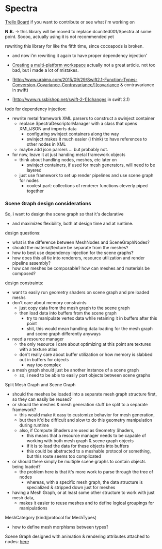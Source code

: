 Spectra
=======

[Trello Board](https://trello.com/b/FYL0pBuF/spectra) if you want to
contribute or see what i'm working on

**N.B.** -> this library will be moved to replace dcunited001/Spectra at
some point. Soooo, actually using it is not recommended yet

rewriting this library for like the fifth time, since cocoapods is broken.
- and now i'm rewriting it again to have proper dependency injection'


- [Creating a multi-platform workspace](http://www.swift-studies.com/blog/2014/6/30/creating-a-pure-swift-framework-for-both-ios-and-mac) actually not a great article.  not too bad, but i made a lot of mistakes.
- [http://www.uraimo.com/2015/09/29/Swift2.1-Function-Types-Conversion-Covariance-Contravariance/](covariance & contravariance in swift)
- [http://www.russbishop.net/swift-2-1](changes in swift 2.1)


todo for dependency injection:
- rewrite metal framework XML parsers to construct a swinject container
  - replace SpectraDescriptorManager with a class that opens XML/JSON and imports data
    - configuring swinject containers along the way
    - swinject makes it much easier (i think) to have references to other nodes in XML
  - maybe add json parsers ... but probably not.
- for now, leave it at just handing metal framework objects
  - think about handling nodes, meshes, etc later on
    - swinject containers, if used for mesh generators, will need to be layered
  - just use framework to set up render pipelines and use scene graph for nodes
    - coolest part: collections of renderer functions cleverly piped together

### Scene Graph design considerations

So, i want to design the scene graph so that it's declarative 
- and maximizes flexibility, both at design time and at runtime.

design questions:
- what is the difference between MeshNodes and SceneGraphNodes?
- should the material/texture be separate from the meshes?
- how to best use dependency injection for the scene graphs?
- how does this all tie into renderers, resource utilization and render pipeline assembly?
- how can meshes be composable? how can meshes and materials be composed?

design constraints:
- want to easily run geometry shaders on scene graph and pre loaded meshs
- don't care about memory constraints
  - just copy data from the mesh graph to the scene graph
  - then load data into buffers from the scene graph
    - try to manipulate vertex data while retaining it in buffers after this point
    - shit, this would mean handling data loading for the mesh graph and scene graph differently anyways
- need a resource manager
  - the only resource i care about optimizing at this point are textures with a texture atlas
  - don't really care about buffer utilization or how memory is slabbed out in buffers for objects
    - way too complex
- a mesh graph should just be another instance of a scene graph
  - so, i need to be able to easily port objects between scene graphs

Split Mesh Graph and Scene Graph
- should the meshes be loaded into a separate mesh graph structure first, so they can easily be reused?
- or should the meshes & mesh generation stuff be split to a separate framework?
  - this would make it easy to customize behavior for mesh generation,
  - but then it'd be difficult and slow to do this geometry manipulation during runtime
  - also, if Compute Shaders are used as Geometry Shaders, 
    - this means that a resource manager needs to be capable of working with both mesh graph & scene graph objects
    - if it is to load the data for these objects into buffers
    - this could be abstracted to a meshable protocol or something, but this route seems too complicated
- or should there simply be multiple scene graphs to contain objects being loaded?
  - the problem here is that it's more work to parse through the tree of nodes
    - whereas, with a specific mesh graph, the data structure is specialized & stripped down just for meshes
- having a Mesh Graph, or at least some other structure to work with just mesh data, 
  - makes it easier to reuse meshes and to define logical groupings for manipulations

MeshCategory (kind/protocol for MeshTypes)
- how to define mesh morphisms between types?

Scene Graph designed with animation & rendering attributes attached to nodes: [here](https://3fstudios.files.wordpress.com/2008/02/graphics05.jpg)






